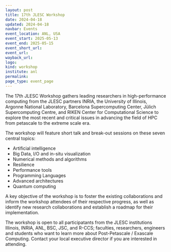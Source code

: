```yaml
---
layout: post
title: 17th JLESC Workshop
date: 2024-04-18
updated: 2024-04-18
navbar: Events
event_location: ANL, USA
event_start: 2025-05-13
event_end: 2025-05-15
event_short_url: 
event_url: 
wayback_url:
logo:
kind: workshop
institute: anl
permalink:
page_type: event_page
---
```


The 17th JLESC Workshop gathers leading researchers in high-performance computing from the JLESC partners INRIA, the University of Illinois, Argonne National Laboratory, Barcelona Supercomputing Center, Jülich Supercomputing Centre, and RIKEN Center for Computational Science to explore the most recent and critical issues in advancing the field of HPC from petascale to the extreme scale era.

The workshop will feature short talk and break-out sessions on these seven central topics:

  * Artificial intelligence
  * Big Data, I/O and in-situ visualization
  * Numerical methods and algorithms
  * Resilience
  * Performance tools
  * Programming Languages
  * Advanced architectures
  * Quantum computing

A key objective of the workshop is to foster the existing collaborations and inform the workshop attendees of their respective progress, as well as identify new research collaborations and establish a roadmap for their implementation.

The workshop is open to all participatants from the JLESC institutions Illinois, INRIA, ANL, BSC, JSC, and R-CCS; faculties, researchers, engineers and students who want to learn more about Post-Petascale / Exascale Computing. Contact your local executive director if you are interested in attending.
